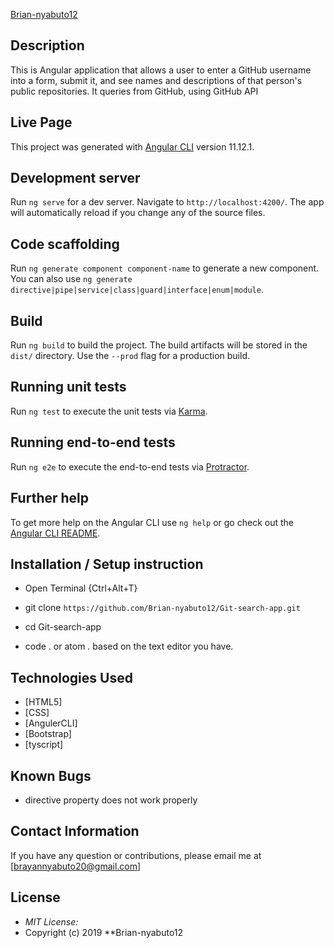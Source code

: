 [Brian-nyabuto12](https://github.com/Brian-nyabuto12)

## Description
 This is Angular application that allows a user to enter a GitHub username into a form, submit it, and see names and descriptions of that person's public repositories. It queries from GitHub, using GitHub API

## Live Page 


This project was generated with [Angular CLI](https://github.com/angular/angular-cli) version 11.12.1.

## Development server

Run `ng serve` for a dev server. Navigate to `http://localhost:4200/`. The app will automatically reload if you change any of the source files.

## Code scaffolding

Run `ng generate component component-name` to generate a new component. You can also use `ng generate directive|pipe|service|class|guard|interface|enum|module`.

## Build

Run `ng build` to build the project. The build artifacts will be stored in the `dist/` directory. Use the `--prod` flag for a production build.

## Running unit tests

Run `ng test` to execute the unit tests via [Karma](https://karma-runner.github.io).

## Running end-to-end tests

Run `ng e2e` to execute the end-to-end tests via [Protractor](http://www.protractortest.org/).

## Further help

To get more help on the Angular CLI use `ng help` or go check out the [Angular CLI README](https://github.com/angular/angular-cli/blob/master/README.md).

## Installation / Setup instruction
* Open Terminal {Ctrl+Alt+T}

* git clone ```https://github.com/Brian-nyabuto12/Git-search-app.git```

* cd Git-search-app

* code . or atom . based on the text editor you have.

## Technologies Used

* [HTML5]
* [CSS]
* [AngulerCLI]
* [Bootstrap]
* [tyscript]

## Known Bugs
* directive property does not work properly

## Contact Information 

If you have any question or contributions, please email me at [brayannyabuto20@gmail.com]

## License
* *MIT License:*
* Copyright (c) 2019 **Brian-nyabuto12